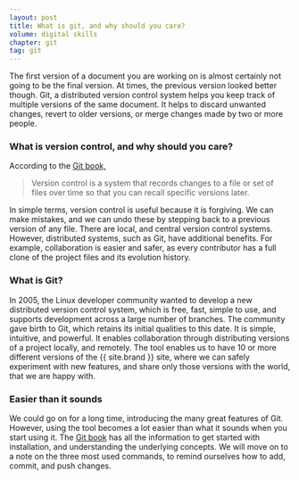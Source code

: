 ```yaml
---
layout: post
title: What is git, and why should you care?
volume: digital skills
chapter: git
tag: git
---
```


The first version of a document you are working on is almost certainly not going to be the final version.
At times, the previous version looked better though.
Git, a distributed version control system helps you keep track of multiple versions of the same document.
It helps to discard unwanted changes, revert to older versions, or merge changes made by two or more people.
<!-- excerpt-end -->

### What is version control, and why should you care?

According to the [Git book,](https://git-scm.com/book/en/v2/Getting-Started-About-Version-Control)

> Version control is a system that records changes to a file or set of files over time so that you can recall specific versions later.

In simple terms, version control is useful because it is forgiving.
We can make mistakes, and we can undo these by stepping back to a previous version of any file.
There are local, and central version control systems.
However, distributed systems, such as Git, have additional benefits.
For example, collaboration is easier and safer, as every contributor has a full clone of the project files and its evolution history.

### What is Git?

In 2005, the Linux developer community wanted to develop a new distributed version control system, which is free, fast, simple to use, and supports development across a large number of branches.
The community gave birth to Git, which retains its initial qualities to this date.
It is simple, intuitive, and powerful.
It enables collaboration through distributing versions of a project locally, and remotely.
The tool enables us to have 10 or more different versions of the {{ site.brand }} site, where we can safely experiment with new features, and share only those versions with the world, that we are happy with.

### Easier than it sounds

We could go on for a long time, introducing the many great features of Git.
However, using the tool becomes a lot easier than what it sounds when you start using it.
The [Git book](https://git-scm.com/book/en/v2/Getting-Started-The-Command-Line) has all the information to get started with installation, and understanding the underlying concepts.
We will move on to a note on the three most used commands, to remind ourselves how to add, commit, and push changes.